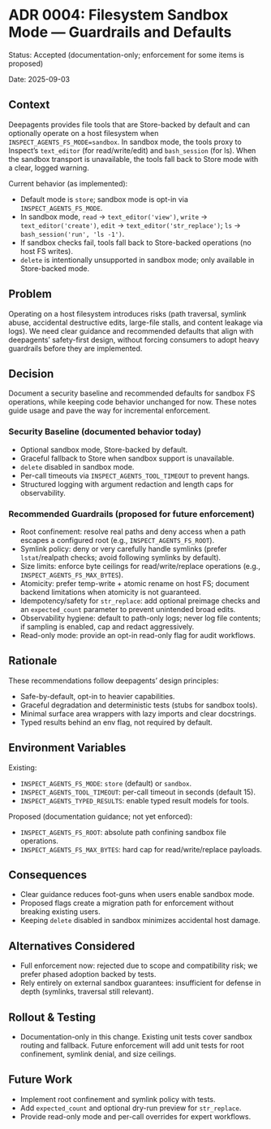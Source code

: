 # ADR 0004: Filesystem Sandbox Mode — Guardrails and Defaults

Status: Accepted (documentation-only; enforcement for some items is proposed)

Date: 2025-09-03

## Context

Deepagents provides file tools that are Store-backed by default and can optionally operate on a host filesystem when `INSPECT_AGENTS_FS_MODE=sandbox`. In sandbox mode, the tools proxy to Inspect’s `text_editor` (for read/write/edit) and `bash_session` (for ls). When the sandbox transport is unavailable, the tools fall back to Store mode with a clear, logged warning.

Current behavior (as implemented):
- Default mode is `store`; sandbox mode is opt-in via `INSPECT_AGENTS_FS_MODE`.  
- In sandbox mode, `read` → `text_editor('view')`, `write` → `text_editor('create')`, `edit` → `text_editor('str_replace')`; `ls` → `bash_session('run', 'ls -1')`.  
- If sandbox checks fail, tools fall back to Store-backed operations (no host FS writes).  
- `delete` is intentionally unsupported in sandbox mode; only available in Store-backed mode.

## Problem

Operating on a host filesystem introduces risks (path traversal, symlink abuse, accidental destructive edits, large-file stalls, and content leakage via logs). We need clear guidance and recommended defaults that align with deepagents’ safety-first design, without forcing consumers to adopt heavy guardrails before they are implemented.

## Decision

Document a security baseline and recommended defaults for sandbox FS operations, while keeping code behavior unchanged for now. These notes guide usage and pave the way for incremental enforcement.

### Security Baseline (documented behavior today)
- Optional sandbox mode, Store-backed by default.
- Graceful fallback to Store when sandbox support is unavailable.
- `delete` disabled in sandbox mode.
- Per-call timeouts via `INSPECT_AGENTS_TOOL_TIMEOUT` to prevent hangs.
- Structured logging with argument redaction and length caps for observability.

### Recommended Guardrails (proposed for future enforcement)
- Root confinement: resolve real paths and deny access when a path escapes a configured root (e.g., `INSPECT_AGENTS_FS_ROOT`).
- Symlink policy: deny or very carefully handle symlinks (prefer `lstat`/realpath checks; avoid following symlinks by default).
- Size limits: enforce byte ceilings for read/write/replace operations (e.g., `INSPECT_AGENTS_FS_MAX_BYTES`).
- Atomicity: prefer temp-write + atomic rename on host FS; document backend limitations when atomicity is not guaranteed.
- Idempotency/safety for `str_replace`: add optional preimage checks and an `expected_count` parameter to prevent unintended broad edits.
- Observability hygiene: default to path-only logs; never log file contents; if sampling is enabled, cap and redact aggressively.
- Read-only mode: provide an opt-in read-only flag for audit workflows.

## Rationale

These recommendations follow deepagents’ design principles:
- Safe-by-default, opt-in to heavier capabilities.  
- Graceful degradation and deterministic tests (stubs for sandbox tools).  
- Minimal surface area wrappers with lazy imports and clear docstrings.  
- Typed results behind an env flag, not required by default.

## Environment Variables

Existing:
- `INSPECT_AGENTS_FS_MODE`: `store` (default) or `sandbox`.
- `INSPECT_AGENTS_TOOL_TIMEOUT`: per-call timeout in seconds (default 15).
- `INSPECT_AGENTS_TYPED_RESULTS`: enable typed result models for tools.

Proposed (documentation guidance; not yet enforced):
- `INSPECT_AGENTS_FS_ROOT`: absolute path confining sandbox file operations.
- `INSPECT_AGENTS_FS_MAX_BYTES`: hard cap for read/write/replace payloads.

## Consequences

- Clear guidance reduces foot-guns when users enable sandbox mode.
- Proposed flags create a migration path for enforcement without breaking existing users.
- Keeping `delete` disabled in sandbox minimizes accidental host damage.

## Alternatives Considered

- Full enforcement now: rejected due to scope and compatibility risk; we prefer phased adoption backed by tests.
- Rely entirely on external sandbox guarantees: insufficient for defense in depth (symlinks, traversal still relevant).

## Rollout & Testing

- Documentation-only in this change. Existing unit tests cover sandbox routing and fallback. Future enforcement will add unit tests for root confinement, symlink denial, and size ceilings.

## Future Work

- Implement root confinement and symlink policy with tests.
- Add `expected_count` and optional dry-run preview for `str_replace`.
- Provide read-only mode and per-call overrides for expert workflows.

